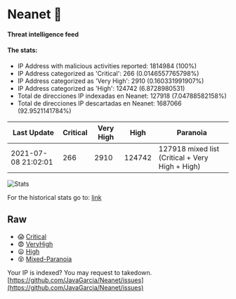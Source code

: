 # Neanet :hocho:
#### Threat intelligence feed
#### The stats:

- IP Address with malicious activities reported: 1814984 (100%)
- IP Address categorized as 'Critical':  266 (0.0146557765798%)
- IP Address categorized as 'Very High':  2910 (0.160331991907%)
- IP Address categorized as 'High':  124742 (6.8728980531)
- Total de direcciones IP indexadas en Neanet:  127918 (7.04788582158%)
- Total de direcciones IP descartadas en Neanet:  1687066 (92.9521141784%)

| Last Update | Critical | Very High | High | Paranoia |
| --- | --- | --- | --- | --- |
| 2021-07-08 21:02:01 | 266 | 2910 | 124742 | 127918 mixed list (Critical + Very High + High)|

![Stats](https://docs.google.com/spreadsheets/d/e/2PACX-1vSnaNMIXVabIpDJjufMlzH7poXnshF3mgd8Is1g9ytUEzVsP5my4Trn8f-xkoLLQ38xpL3HtmUexLo6/pubchart?oid=501124687&format=image)

For the historical stats go to: [link](/stats.csv)
## Raw
- :scream: [Critical](https://raw.githubusercontent.com/JavaGarcia/Neanet/master/blacklists/neanet_critical.txt)
- :fearful: [VeryHigh](https://raw.githubusercontent.com/JavaGarcia/Neanet/master/blacklists/neanet_veryHigh.txtt)
- :frowning: [High](https://raw.githubusercontent.com/JavaGarcia/Neanet/master/blacklists/neanet_high.txt)
- :dizzy_face: [Mixed-Paranoia](https://raw.githubusercontent.com/JavaGarcia/Neanet/master/blacklists/neanet_all.txt)


Your IP is indexed? You may request to takedown. [https://github.com/JavaGarcia/Neanet/issues](https://github.com/JavaGarcia/Neanet/issues)









































































































































































































































































































































































































































































































































































































































































































































































































































































































































































































































































































































































































































































































































































































































































































































































































































































































































































































































































































































































































































































































































































































































































































































































































































































































































































































































































































































































































































































































































































































































































































































































































































































































































































































































































































































































































































































































































































































































































































































































































































































































































































































































































































































































































































































































































































































































































































































































































































































































































































































































































































































































































































































































































































































































































































































































































































































































































































































































































































































































































































































































































































































































































































































































































































































































































































































































































































































































































































































































































































































































































































































































































































































































































































































































































































































































































































































